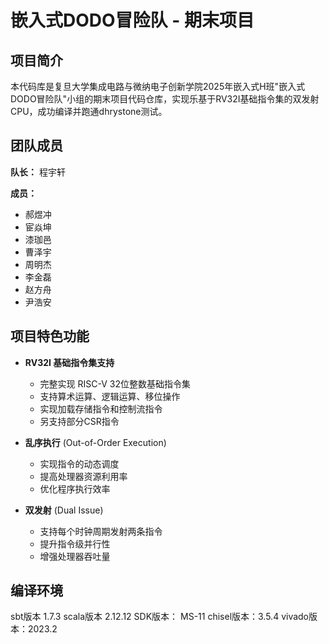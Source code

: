 # 嵌入式DODO冒险队 - 期末项目

## 项目简介

本代码库是复旦大学集成电路与微纳电子创新学院2025年嵌入式H班"嵌入式DODO冒险队"小组的期末项目代码仓库，实现乐基于RV32I基础指令集的双发射CPU，成功编译并跑通dhrystone测试。

## 团队成员

**队长：** 程宇轩

**成员：**
- 郝煜冲
- 宦焱坤  
- 漆珈邑
- 曹泽宇
- 周明杰
- 李金磊
- 赵方舟
- 尹浩安

## 项目特色功能

- **RV32I 基础指令集支持**
  - 完整实现 RISC-V 32位整数基础指令集
  - 支持算术运算、逻辑运算、移位操作
  - 实现加载存储指令和控制流指令
  - 另支持部分CSR指令

- **乱序执行** (Out-of-Order Execution)
  - 实现指令的动态调度
  - 提高处理器资源利用率
  - 优化程序执行效率

- **双发射** (Dual Issue)
  - 支持每个时钟周期发射两条指令
  - 提升指令级并行性
  - 增强处理器吞吐量

## 编译环境
sbt版本 1.7.3
scala版本 2.12.12
SDK版本： MS-11
chisel版本：3.5.4
vivado版本：2023.2
